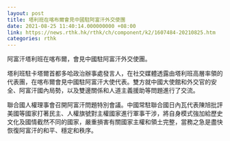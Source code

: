```yaml
---
layout: post
title: 塔利班在喀布爾會見中國駐阿富汗外交使團
date: 2021-08-25 11:40:14.000000000 +08:00
link: https://news.rthk.hk/rthk/ch/component/k2/1607484-20210825.htm
categories: rthk
---
```


阿富汗塔利班在喀布爾，會見中國駐阿富汗外交使團。

塔利班駐卡塔爾首都多哈政治辦事處發言人，在社交媒體透露由塔利班高層率領的代表團，在喀布爾會見中國駐阿富汗大使代表。雙方就中國大使館和外交官的安全、阿富汗國內局勢，以及雙邊關係和人道主義援助等問題進行了交流。

聯合國人權理事會召開阿富汗問題特別會議。中國常駐聯合國日內瓦代表陳旭批評美國等國家打著民主、人權旗號對主權國家進行軍事干涉，將自身模式強加給歷史文化及國情截然不同的國家，嚴重損害有關國家主權和領土完整，當務之急是盡快恢復阿富汗的和平、穩定和秩序。
